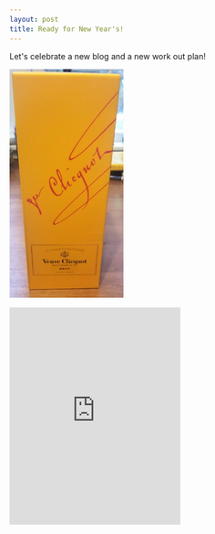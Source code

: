 ```yaml
---
layout: post
title: Ready for New Year's!
---
```


Let's celebrate a new blog and a new work out plan!

<!-- ![nye]("/images/nye.jpg" | =200x400) -->
<p><img src="/images/nye2.jpg" title="Celebrate!" width="200" height="400"></p>

<div>
<iframe src="https://open.spotify.com/embed/track/2Ga5J4fv16EnzAVyTKVzsk" width="300" height="380" frameborder="0" allowtransparency="true" allow="encrypted-media"></iframe>
</div>